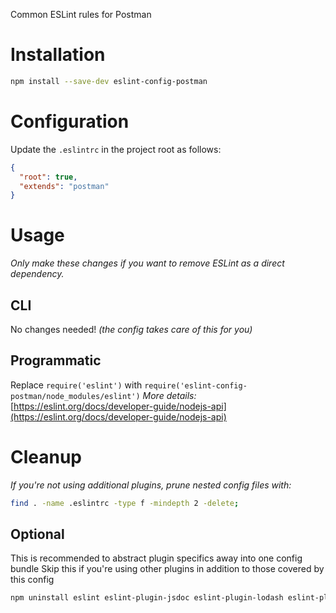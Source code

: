 Common ESLint rules for Postman

# Installation
```sh
npm install --save-dev eslint-config-postman
```

# Configuration
Update the `.eslintrc` in the project root as follows:
```json
{
  "root": true,
  "extends": "postman"
}
```

# Usage
_Only make these changes if you want to remove ESLint as a direct dependency._
## CLI
No changes needed! _(the config takes care of this for you)_

## Programmatic
Replace `require('eslint')` with `require('eslint-config-postman/node_modules/eslint')`
_More details:_ [https://eslint.org/docs/developer-guide/nodejs-api](https://eslint.org/docs/developer-guide/nodejs-api)

# Cleanup
_If you're not using additional plugins, prune nested config files with:_
```sh
find . -name .eslintrc -type f -mindepth 2 -delete;
```

## Optional
>
This is recommended to abstract plugin specifics away into one config bundle
Skip this if you're using other plugins in addition to those covered by this config

```sh
npm uninstall eslint eslint-plugin-jsdoc eslint-plugin-lodash eslint-plugin-mocha eslint-plugin-node eslint-plugin-security
```

